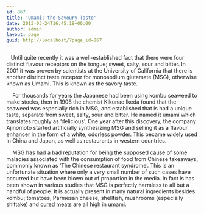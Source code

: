 ```yaml
---
id: 867
title: 'Umami: the Savoury Taste'
date: 2013-03-24T16:45:18+00:00
author: admin
layout: page
guid: http://localhost/?page_id=867
---
```

<p dir="ltr">
     Until quite recently it was a well-established fact that there were four distinct flavour receptors on the tongue; sweet, salty, sour and bitter. In 2001 it was proven by scientists at the University of California that there is another distinct taste receptor for monosodium glutamate (MSG), otherwise known as Umami. This is known as the savory taste.
</p>

<p dir="ltr">
      For thousands for years the Japanese had been using kombu seaweed to make stocks, then in 1908 the chemist Kikunae Ikeda found that the seaweed was especially rich in MSG, and established that is had a unique taste, separate from sweet, salty, sour and bitter. He named it umami which translates roughly as ‘delicious’. One year after this discovery, the company Ajinomoto started artificially synthesizing MSG and selling it as a flavour enhancer in the form of a white, odorless powder. This became widely used in China and Japan, as well as restaurants in western countries.
</p>

    MSG has had a bad reputation for being the supposed cause of some maladies associated with the consumption of food from Chinese takeaways, commonly known as ‘The Chinese restaurant syndrome’. This is an unfortunate situation where only a very small number of such cases have occurred but have been blown out of proportion in the media. In fact is has been shown in various studies that MSG is perfectly harmless to all but a handful of people. It is actually present in many natural ingredients besides kombu; tomatoes, Parmesan cheese, shellfish, mushrooms (especially shittake) and [cured meats](http://www.grubdaily.com/2010/11/dry-cure-bacon-part-ii.html) are all high in umami.